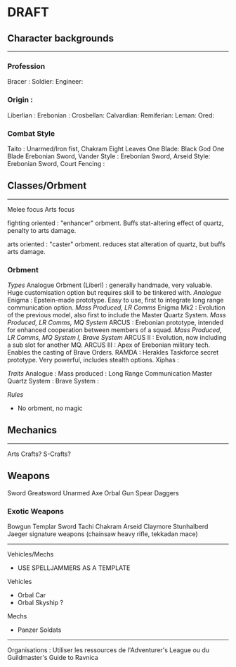 # DRAFT

## Character backgrounds
***
### Profession
Bracer :
Soldier:
Engineer:

### Origin :
Liberlian :
Erebonian :
Crosbellan:
Calvardian:
Remiferian:
Leman:
Ored:

### Combat Style
Taito : Unarmed/Iron fist, Chakram
Eight Leaves One Blade:
Black God One Blade
Erebonian Sword, Vander Style :
Erebonian Sword, Arseid Style:
Erebonian Sword, Court Fencing :

## Classes/Orbment
***
Melee focus
Arts focus

fighting oriented : "enhancer" orbment. Buffs stat-altering effect of quartz, penalty to arts damage.

arts oriented : "caster" orbment. reduces stat alteration of quartz, but buffs arts damage.

### Orbment

*Types*
Analogue Orbment (Liberl) : generally handmade, very valuable. Huge customisation option but requires skill to be tinkered with. *Analogue*
Enigma : Epstein-made prototype. Easy to use, first to integrate long range communication option. *Mass Produced, LR Comms*
Enigma Mk2 : Evolution of the previous model, also first to include the Master Quartz System. *Mass Produced, LR Comms, MQ System*
ARCUS : Erebonian prototype, intended for enhanced cooperation between members of a squad. *Mass Produced, LR Comms, MQ System I, Brave System*
ARCUS II : Evolution, now including a sub slot for another MQ.
ARCUS III : Apex of Erebonian military tech. Enables the casting of Brave Orders.
RAMDA : Herakles Taskforce secret prototype. Very powerful, includes stealth options.
Xiphas : 

*Traits*
Analogue :
Mass produced :
Long Range Communication
Master Quartz System :
Brave System :

*Rules*
- No orbment, no magic
## Mechanics
***

Arts
Crafts?
S-Crafts?

## Weapons
Sword
Greatsword
Unarmed
Axe
Orbal Gun
Spear
Daggers

### Exotic Weapons
Bowgun
Templar Sword
Tachi
Chakram
Arseid Claymore
Stunhalberd
Jaeger signature weapons (chainsaw heavy rifle, tekkadan mace)



***

Vehicles/Mechs
- USE SPELLJAMMERS AS A TEMPLATE

Vehicles
- Orbal Car
- Orbal Skyship ?

Mechs
- Panzer Soldats

***

Organisations :
Utiliser les ressources de l'Adventurer's League ou du Guildmaster's Guide to Ravnica
